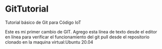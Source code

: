 # GitTutorial
Tutorial básico de Git para Código IoT

Este es mi primer cambio de GIT. 
Agrego esta línea de texto desde el editor en línea para verificar el funcionamiento del git pull desde el repositorio clonado en la maquina virtual:Ubuntu 20.04

